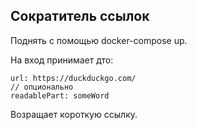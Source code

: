 ## Сократитель ссылок 
Поднять с помощью docker-compose up.

На вход принимает дто:
```
url: https://duckduckgo.com/
// опционально
readablePart: someWord
```
Возращает короткую ссылку.
